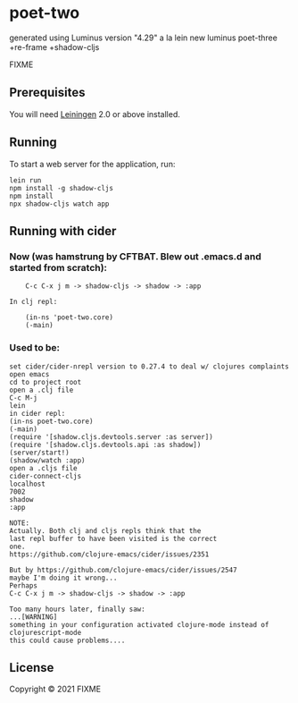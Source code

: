 # poet-two

generated using Luminus version "4.29"
a la
lein new luminus poet-three +re-frame +shadow-cljs

FIXME

## Prerequisites

You will need [Leiningen][1] 2.0 or above installed.

[1]: https://github.com/technomancy/leiningen

## Running

To start a web server for the application, run:

    lein run
    npm install -g shadow-cljs
    npm install
    npx shadow-cljs watch app

## Running with cider

### Now (was hamstrung by CFTBAT. Blew out .emacs.d and started from scratch):
```code
    C-c C-x j m -> shadow-cljs -> shadow -> :app
```

	In clj repl:
```code
	(in-ns 'poet-two.core)
	(-main)
```

### Used to be:

	set cider/cider-nrepl version to 0.27.4 to deal w/ clojures complaints
    open emacs
    cd to project root
    open a .clj file
    C-c M-j
    lein
    in cider repl:
    (in-ns poet-two.core)
    (-main)
    (require '[shadow.cljs.devtools.server :as server])
    (require '[shadow.cljs.devtools.api :as shadow])
    (server/start!)
    (shadow/watch :app)
    open a .cljs file
    cider-connect-cljs
    localhost
    7002
    shadow
    :app

    NOTE:
    Actually. Both clj and cljs repls think that the
    last repl buffer to have been visited is the correct
    one.
    https://github.com/clojure-emacs/cider/issues/2351

    But by https://github.com/clojure-emacs/cider/issues/2547
    maybe I'm doing it wrong...
    Perhaps
    C-c C-x j m -> shadow-cljs -> shadow -> :app

	Too many hours later, finally saw:
	...[WARNING]
	something in your configuration activated clojure-mode instead of clojurescript-mode
	this could cause problems....

## License

Copyright © 2021 FIXME
